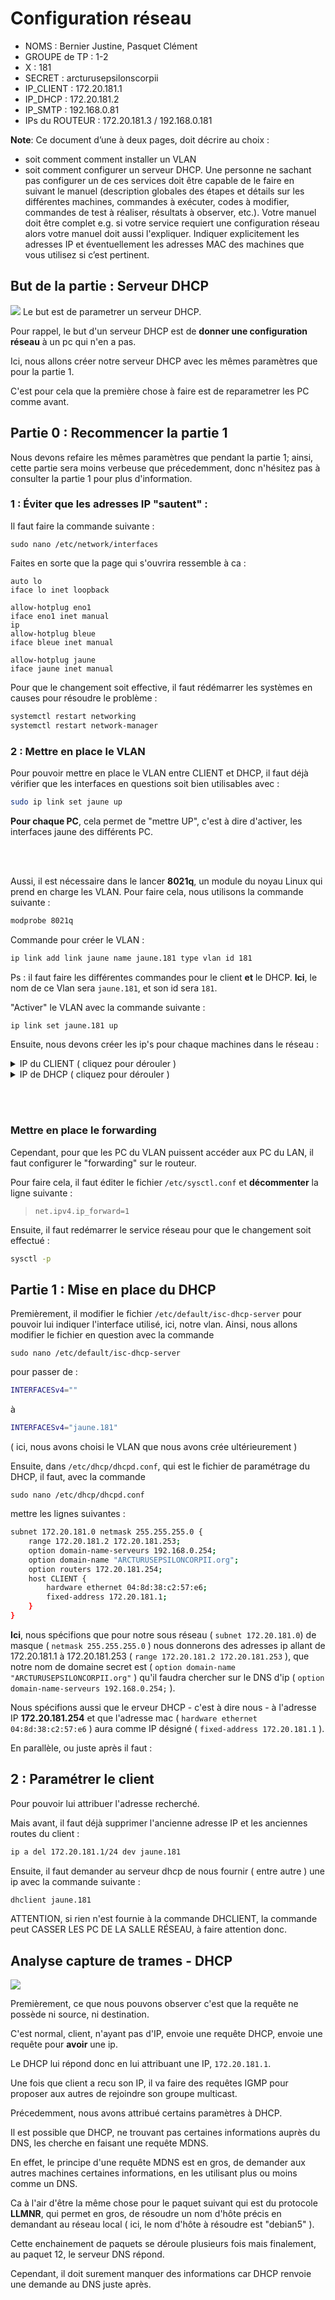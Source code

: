 # Configuration réseau

* NOMS : Bernier Justine, Pasquet Clément
* GROUPE de TP : 1-2
* X : 181
* SECRET : arcturusepsilonscorpii
* IP_CLIENT : 172.20.181.1
* IP_DHCP : 172.20.181.2
* IP_SMTP : 192.168.0.81
* IPs du ROUTEUR : 172.20.181.3 / 192.168.0.181


**Note**: Ce document d’une à deux pages, doit décrire au choix : 
* soit comment comment installer un VLAN 
* soit comment configurer un serveur DHCP. 
Une personne ne sachant pas configurer un de ces services doit être capable de le faire en suivant le manuel (description globales des étapes et détails sur les différentes machines, commandes à exécuter, codes à modifier, commandes de test à réaliser, résultats à observer, etc.). Votre manuel doit être complet e.g. si votre service requiert une configuration réseau alors votre manuel doit aussi l'expliquer. Indiquer explicitement les adresses IP et éventuellement les adresses MAC des machines que vous utilisez si c’est pertinent.

## But de la partie : Serveur DHCP
![](./diagramme1_coupe.jpg)
Le but est de parametrer un serveur DHCP.

Pour rappel, le but d'un serveur DHCP est de **donner une configuration réseau** à un pc qui n'en a pas.

Ici, nous allons créer notre serveur DHCP avec les mêmes paramètres que pour la partie 1.

C'est pour cela que la première chose à faire est de reparametrer les PC comme avant.
## Partie 0 : Recommencer la partie 1

Nous devons refaire les mêmes paramètres que pendant la partie 1; ainsi, cette partie sera moins verbeuse que précedemment, donc n'hésitez pas à consulter la partie 1 pour plus d'information.


### 1 : Éviter que les adresses IP "sautent" :

Il faut faire la commande suivante :

```sudo nano /etc/network/interfaces```

Faites en sorte que la page qui s'ouvrira ressemble à ca :
```
auto lo
iface lo inet loopback

allow-hotplug eno1
iface eno1 inet manual
ip
allow-hotplug bleue
iface bleue inet manual

allow-hotplug jaune
iface jaune inet manual
```

Pour que le changement soit effective, il faut rédémarrer les systèmes en causes pour résoudre le problème :
```bash
systemctl restart networking
systemctl restart network-manager
```

### 2 : Mettre en place le VLAN
Pour pouvoir mettre en place le VLAN entre CLIENT et DHCP, il faut déjà vérifier que les interfaces en questions soit bien utilisables avec :
```bash
sudo ip link set jaune up
```
**Pour chaque PC**, cela permet de "mettre UP", c'est à dire d'activer, les interfaces jaune des différents PC.

<br></br>

Aussi, il est nécessaire dans le lancer **8021q**, un module du noyau Linux qui prend en charge les VLAN. 
Pour faire cela, nous utilisons la commande suivante :
```bash
modprobe 8021q
```

Commande pour créer le VLAN :
```bash
ip link add link jaune name jaune.181 type vlan id 181
```
Ps : il faut faire les différentes commandes pour  le client **et** le DHCP.
**Ici**, le nom de ce Vlan sera `jaune.181`, et son id sera `181`.

"Activer" le VLAN avec la commande suivante :
```bash
ip link set jaune.181 up
```
Ensuite, nous devons créer les ip's pour chaque machines dans le réseau :


<details>
<summary>IP du CLIENT ( cliquez pour dérouler )</summary>

ip a add 172.20.181.1/24 dev jaune.181

</details>

<details>
<summary>IP de DHCP ( cliquez pour dérouler )</summary>

ip a add 172.20.181.2/24 dev jaune.181 

</details>

<br></br>


### Mettre en place le forwarding
Cependant, pour que les PC du VLAN puissent accéder aux PC du LAN, il faut configurer le "forwarding" sur le routeur.

Pour faire cela, il faut éditer le fichier `/etc/sysctl.conf` et **décommenter** la ligne suivante :

> `net.ipv4.ip_forward=1`

Ensuite, il faut redémarrer le service réseau pour que le changement soit effectué :
```bash
sysctl -p
```




## Partie 1 : Mise en place du DHCP
Premièrement, il modifier le fichier `/etc/default/isc-dhcp-server`
pour pouvoir lui indiquer l'interface utilisé, ici, notre vlan.
Ainsi, nous allons modifier le fichier en question avec la commande

`sudo nano /etc/default/isc-dhcp-server`

pour passer de :
```bash
INTERFACESv4=""
```
à
```bash
INTERFACESv4="jaune.181"
```
( ici, nous avons choisi le VLAN que nous avons crée ultérieurement )

Ensuite, dans
`/etc/dhcp/dhcpd.conf`, qui est le fichier de paramétrage du DHCP, il faut, avec la commande 

`sudo nano /etc/dhcp/dhcpd.conf`

 mettre les lignes suivantes :
```bash
subnet 172.20.181.0 netmask 255.255.255.0 {
	range 172.20.181.2 172.20.181.253;
	option domain-name-serveurs 192.168.0.254;
	option domain-name "ARCTURUSEPSILONCORPII.org";
	option routers 172.20.181.254;
	host CLIENT {
		hardware ethernet 04:8d:38:c2:57:e6;
		fixed-address 172.20.181.1;
	}
}
```
**Ici**, nous spécifions que pour notre sous réseau ( `subnet 172.20.181.0`) de masque ( `netmask 255.255.255.0` ) nous donnerons des adresses ip allant de 172.20.181.1 à 172.20.181.253 ( `range 172.20.181.2 172.20.181.253` ), que notre nom de domaine secret est ( `option domain-name "ARCTURUSEPSILONCORPII.org"` ) qu'il faudra chercher sur le DNS d'ip ( `option domain-name-serveurs 192.168.0.254;` ).

Nous spécifions aussi que le erveur DHCP - c'est à dire nous - à l'adresse IP **172.20.181.254** et que l'adresse mac ( `hardware ethernet 04:8d:38:c2:57:e6` ) aura comme IP désigné ( `fixed-address 172.20.181.1` ).

En parallèle, ou juste après il faut :
## 2 : Paramétrer le client
Pour pouvoir lui attribuer l'adresse recherché.

Mais avant, il faut déjà supprimer l'ancienne adresse IP et les anciennes routes du client :
```bash
ip a del 172.20.181.1/24 dev jaune.181
```
Ensuite, il faut demander au serveur dhcp de nous fournir ( entre autre ) une ip avec la commande suivante :
```bash
dhclient jaune.181
```
ATTENTION, si rien n'est fournie à la commande DHCLIENT, la commande peut CASSER LES PC DE LA SALLE RÉSEAU, à faire attention donc.

## Analyse capture de trames - DHCP
![](./dhcp.jpg)

Premièrement, ce que nous pouvons observer c'est que la requête ne possède ni source, ni destination.

C'est normal, client, n'ayant pas d'IP, envoie une requête DHCP, envoie une requête pour **avoir** une ip.

Le DHCP lui répond donc en lui attribuant une IP, `172.20.181.1`.

Une fois que client a recu son IP, il va faire des requêtes IGMP pour proposer aux autres de rejoindre son groupe multicast.

Précedemment, nous avons attribué certains paramètres à DHCP.

Il est possible que DHCP, ne trouvant pas certaines informations auprès du DNS, les cherche en faisant une requête MDNS.

En effet, le principe d'une requête MDNS est en gros, de demander aux autres machines certaines informations, en les utilisant plus ou moins comme un DNS.

Ca à l'air d'être la même chose pour le paquet suivant qui est du protocole **LLMNR**, qui permet en gros, de résoudre un nom d'hôte précis en demandant au réseau local ( ici, le nom d'hôte à résoudre est "debian5" ).

Cette enchainement de paquets se déroule plusieurs fois mais finalement, au paquet 12, le serveur DNS répond.

Cependant, il doit surement manquer des informations car DHCP renvoie une demande au DNS juste après.
